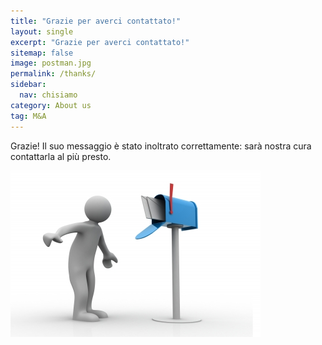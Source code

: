 ```yaml
---
title: "Grazie per averci contattato!"
layout: single
excerpt: "Grazie per averci contattato!"
sitemap: false
image: postman.jpg
permalink: /thanks/
sidebar: 
  nav: chisiamo
category: About us
tag: M&A
---
```


Grazie! Il suo messaggio è stato inoltrato correttamente: sarà nostra cura contattarla al più presto.

![](../images/postman.jpg)
